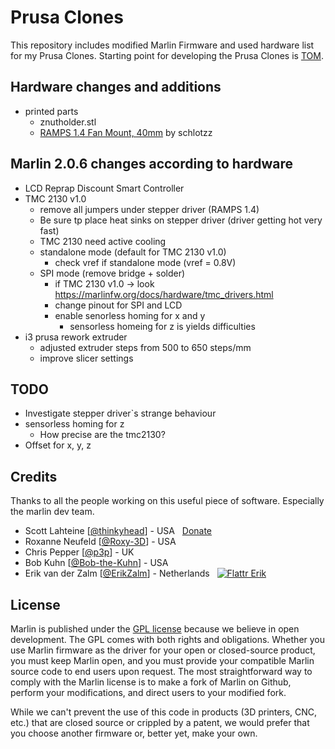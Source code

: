 # Prusa Clones
This repository includes modified Marlin Firmware and used hardware list for my Prusa Clones.
Starting point for developing the Prusa Clones is [TOM](https://toms3d.org/2017/02/23/building-cheapest-possible-prusa-i3-mk2/).

## Hardware changes and additions
* printed parts
    * znutholder.stl
    * [RAMPS 1.4 Fan Mount, 40mm](https://www.thingiverse.com/thing:145946/files) by schlotzz

## Marlin 2.0.6 changes according to hardware
* LCD Reprap Discount Smart Controller
* TMC 2130 v1.0
    * remove all jumpers under stepper driver (RAMPS 1.4)
    * Be sure tp place heat sinks on stepper driver (driver getting hot very fast)
    * TMC 2130 need active cooling
    * standalone mode (default for TMC 2130 v1.0)
        * check vref if standalone mode (vref = 0.8V)
    * SPI mode (remove bridge + solder)
        * if TMC 2130 v1.0 -> look https://marlinfw.org/docs/hardware/tmc_drivers.html
        * change pinout for SPI and LCD
        * enable senorless homing for x and y
            * sensorless homeing for z is yields difficulties
* i3 prusa rework extruder
    * adjusted extruder steps from 500 to 650 steps/mm
    * improve slicer settings

## TODO
* Investigate stepper driver`s strange behaviour
* sensorless homing for z
    * How precise are the tmc2130?
* Offset for x, y, z

## Credits
Thanks to all the people working on this useful piece of software. Especially the marlin dev team.

 - Scott Lahteine [[@thinkyhead](https://github.com/thinkyhead)] - USA &nbsp; [Donate](http://www.thinkyhead.com/donate-to-marlin)
 - Roxanne Neufeld [[@Roxy-3D](https://github.com/Roxy-3D)] - USA
 - Chris Pepper [[@p3p](https://github.com/p3p)] - UK
 - Bob Kuhn [[@Bob-the-Kuhn](https://github.com/Bob-the-Kuhn)] - USA
 - Erik van der Zalm [[@ErikZalm](https://github.com/ErikZalm)] - Netherlands &nbsp; [![Flattr Erik](https://api.flattr.com/button/flattr-badge-large.png)](https://flattr.com/submit/auto?user_id=ErikZalm&url=https://github.com/MarlinFirmware/Marlin&title=Marlin&language=&tags=github&category=software)

## License
Marlin is published under the [GPL license](/LICENSE) because we believe in open development. The GPL comes with both rights and obligations. Whether you use Marlin firmware as the driver for your open or closed-source product, you must keep Marlin open, and you must provide your compatible Marlin source code to end users upon request. The most straightforward way to comply with the Marlin license is to make a fork of Marlin on Github, perform your modifications, and direct users to your modified fork.

While we can't prevent the use of this code in products (3D printers, CNC, etc.) that are closed source or crippled by a patent, we would prefer that you choose another firmware or, better yet, make your own.
